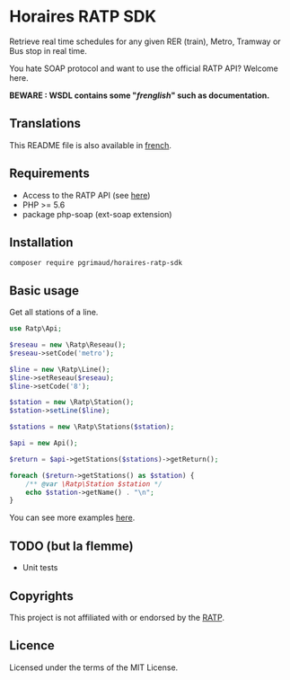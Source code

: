 # Horaires RATP SDK

Retrieve real time schedules for any given RER (train), Metro, Tramway or Bus stop in real time.

You hate SOAP protocol and want to use the official RATP API? Welcome here.

**BEWARE : WSDL contains some "*frenglish*" such as documentation.**

## Translations

This README file is also available in [french](https://github.com/pgrimaud/horaires-ratp-sdk/blob/master/README-FR.md).

## Requirements

 - Access to the RATP API (see [here](https://data.ratp.fr/explore/dataset/horaires-temps-reel/))
 - PHP >= 5.6
 - package php-soap (ext-soap extension)

## Installation

```
composer require pgrimaud/horaires-ratp-sdk
```

## Basic usage

Get all stations of a line.

```php
use Ratp\Api;

$reseau = new \Ratp\Reseau();
$reseau->setCode('metro');

$line = new \Ratp\Line();
$line->setReseau($reseau);
$line->setCode('8');

$station = new \Ratp\Station();
$station->setLine($line);

$stations = new \Ratp\Stations($station);

$api = new Api();

$return = $api->getStations($stations)->getReturn();

foreach ($return->getStations() as $station) {
    /** @var \Ratp\Station $station */
    echo $station->getName() . "\n";
}
```

You can see more examples [here](https://github.com/pgrimaud/horaires-ratp-sdk/tree/master/examples).


## TODO (but la flemme)

-  Unit tests

## Copyrights

This project is not affiliated with or endorsed by the [RATP](http://www.ratp.fr).

## Licence

Licensed under the terms of the MIT License.
